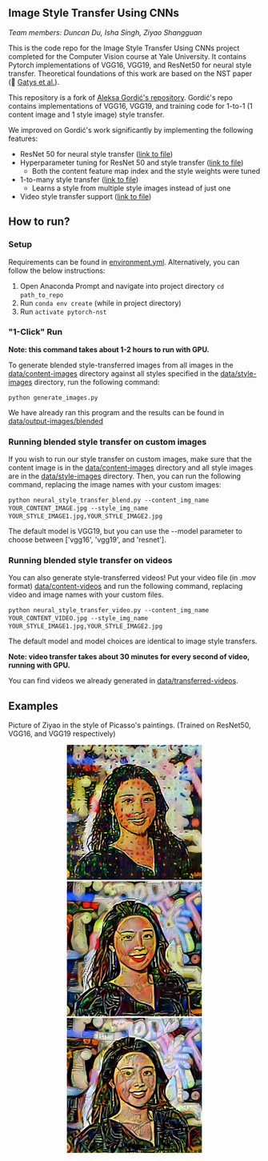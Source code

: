 ## Image Style Transfer Using CNNs

*Team members: Duncan Du, Isha Singh, Ziyao Shangguan*

This is the code repo for the Image Style Transfer Using CNNs project completed for the
Computer Vision course at Yale University. It contains Pytorch implementations of VGG16, VGG19,
and ResNet50 for neural style transfer. Theoretical foundations of this work are based on 
the NST paper (:link: [Gatys et al.](https://www.cv-foundation.org/openaccess/content_cvpr_2016/papers/Gatys_Image_Style_Transfer_CVPR_2016_paper.pdf)).

This repository is a fork of [Aleksa Gordić's repository](hub.com/gordicaleksa/pytorch-neural-style-transfer).
Gordić's repo contains implementations of VGG16, VGG19, and training code for 1-to-1 (1 content image and 
1 style image) style transfer.

We improved on Gordić's work significantly by implementing the following features:
* ResNet 50 for neural style transfer ([link to file](models/definitions/vgg_nets.py))
* Hyperparameter tuning for ResNet 50 and style transfer ([link to file](resnet_feature_map_tuning.py))
  * Both the content feature map index and the style weights were tuned
* 1-to-many style transfer ([link to file](neural_style_transfer_blend.py))
  * Learns a style from multiple style images instead of just one
* Video style transfer support ([link to file](neural_style_transfer_video.py))


## How to run?
### Setup
Requirements can be found in [environment.yml](environment.yml). Alternatively,
you can follow the below instructions:
1. Open Anaconda Prompt and navigate into project directory `cd path_to_repo`
2. Run `conda env create` (while in project directory)
3. Run `activate pytorch-nst`

### "1-Click" Run
**Note: this command takes about 1-2 hours to run with GPU.**

To generate blended style-transferred images from all images in the [data/content-images](data/content-images)
directory against all styles specified in the [data/style-images](data/style-images) directory, run the following command:

~~~shell
python generate_images.py
~~~

We have already ran this program and the results can be found in [data/output-images/blended](data/output-images/blended)

### Running blended style transfer on custom images
If you wish to run our style transfer on custom images, make sure that the content image is in the
[data/content-images](data/content-images) directory and all style images are in the
[data/style-images](data/style-images) directory. Then, you can run the following command, replacing
the image names with your custom images:

~~~shell
python neural_style_transfer_blend.py --content_img_name YOUR_CONTENT_IMAGE.jpg --style_img_name YOUR_STYLE_IMAGE1.jpg,YOUR_STYLE_IMAGE2.jpg
~~~
The default model is VGG19, but you can use the --model parameter to choose between ['vgg16', 'vgg19', and 'resnet'].

### Running blended style transfer on videos
You can also generate style-transferred videos! Put your video file (in .mov format) [data/content-videos](data/content-videos)
and run the following command, replacing video and image names with your custom files.

~~~shell
python neural_style_transfer_video.py --content_img_name YOUR_CONTENT_VIDEO.jpg --style_img_name YOUR_STYLE_IMAGE1.jpg,YOUR_STYLE_IMAGE2.jpg
~~~

The default model and model choices are identical to image style transfers.

**Note: video transfer takes about 30 minutes for every second of video, running with GPU.** 

You can find videos we already generated in [data/transferred-videos](data/transferred-videos).

## Examples

Picture of Ziyao in the style of Picasso's paintings. (Trained on ResNet50, VGG16, and VGG19 respectively)

<p align="center">
<img src="data/output-images/blended/combined_ziyao_picasso_girl-before-a-mirror_0.5_pi/resnet_ziyao_picasso_girl-before-a-mirror_o_lbfgs_i_content_h_400_m_resnet_cw_100000.0_sw_10000.0_tv_1.0.jpg" width="270px">
<img src="data/output-images/blended/combined_ziyao_picasso_girl-before-a-mirror_0.5_pi/vgg16_ziyao_picasso_girl-before-a-mirror_o_lbfgs_i_content_h_400_m_vgg16_cw_100000.0_sw_10000.0_tv_1.0.jpg" width="270px">
<img src="data/output-images/blended/combined_ziyao_picasso_girl-before-a-mirror_0.5_pi/vgg19_ziyao_picasso_girl-before-a-mirror_o_lbfgs_i_content_h_400_m_vgg19_cw_100000.0_sw_10000.0_tv_1.0.jpg" width="270px">
</p>

